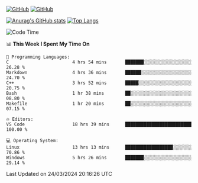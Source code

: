 [![GitHub](https://img.shields.io/github/followers/sharpxk?style=social)](https://github.com/sharpxk) [![GitHub](https://img.shields.io/github/stars/sharpxk?style=social)](https://github.com/sharpxk)

[![Anurag's GitHub stats](https://github-readme-stats-git-masterrstaa-rickstaa.vercel.app/api?username=sharpxk&hide=contribs,prs,issues&show_icons=true&theme=tokyonight)](https://github.com/anuraghazra/github-readme-stats)
[![Top Langs](https://github-readme-stats-git-masterrstaa-rickstaa.vercel.app/api/top-langs/?username=sharpxk&layout=compact&theme=tokyonight)](https://github.com/anuraghazra/github-readme-stats)

<!--START_SECTION:waka-->
![Code Time](http://img.shields.io/badge/Code%20Time-472%20hrs%2045%20mins-blue)

📊 **This Week I Spent My Time On** 

```text
💬 Programming Languages: 
C                        4 hrs 54 mins       ███████░░░░░░░░░░░░░░░░░░   26.28 % 
Markdown                 4 hrs 36 mins       ██████░░░░░░░░░░░░░░░░░░░   24.70 % 
C++                      3 hrs 52 mins       █████░░░░░░░░░░░░░░░░░░░░   20.75 % 
Bash                     1 hr 38 mins        ██░░░░░░░░░░░░░░░░░░░░░░░   08.80 % 
Makefile                 1 hr 20 mins        ██░░░░░░░░░░░░░░░░░░░░░░░   07.15 % 

🔥 Editors: 
VS Code                  18 hrs 39 mins      █████████████████████████   100.00 % 

💻 Operating System: 
Linux                    13 hrs 13 mins      ██████████████████░░░░░░░   70.86 % 
Windows                  5 hrs 26 mins       ███████░░░░░░░░░░░░░░░░░░   29.14 % 
```


 Last Updated on 24/03/2024 20:16:26 UTC
<!--END_SECTION:waka-->
